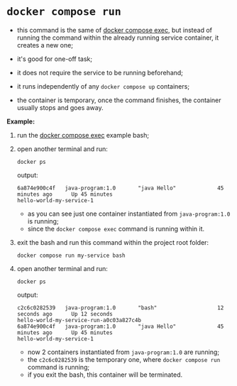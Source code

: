 # `docker compose run`

- this command is the same of [docker compose exec](../compose-exec/compose_exec.md), but instead of running the command within the already running service container, it creates a new one;
- it's good for one-off task;
- it does not require the service to be running beforehand;


- it runs independently of any `docker compose up` containers;
- the container is temporary, once the command finishes, the container usually stops and goes away.

**Example:**

1. run the [docker compose exec](../compose-exec/compose_exec.md) example bash;
2. open another terminal and run:

    ```commandline
    docker ps
    ```
    
    output:
    
    ```commandline
    6a874e900c4f   java-program:1.0       "java Hello"             45 minutes ago      Up 45 minutes                                            hello-world-my-service-1
    ```

    - as you can see just one container instantiated from `java-program:1.0` is running;
    - since the `docker compose exec` command is running within it.

3. exit the bash and run this command within the project root folder:

    ```commandline
    docker compose run my-service bash
    ```

4. open another terminal and run:

    ```commandline
    docker ps
    ```
    
    output:
    
    ```commandline
    c2c6c0282539   java-program:1.0       "bash"                   12 seconds ago      Up 12 seconds                                            hello-world-my-service-run-a0c03a827c4b
    6a874e900c4f   java-program:1.0       "java Hello"             45 minutes ago      Up 45 minutes                                            hello-world-my-service-1
    ```
    
    - now 2 containers instantiated from `java-program:1.0` are running;
    - the `c2c6c0282539` is the temporary one, where `docker compose run` command is running;
    - if you exit the bash, this container will be terminated.
